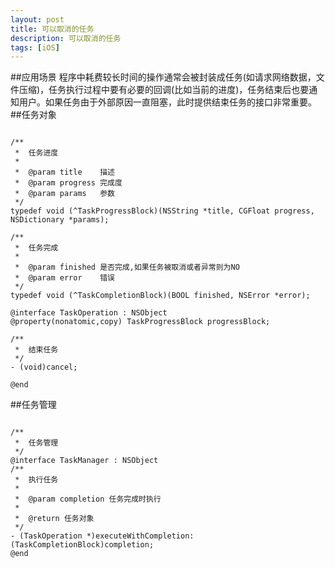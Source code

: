 ```yaml
---
layout: post
title: 可以取消的任务
description: 可以取消的任务
tags: [iOS]
---
```

##应用场景
程序中耗费较长时间的操作通常会被封装成任务(如请求网络数据，文件压缩)，任务执行过程中要有必要的回调(比如当前的进度)，任务结束后也要通知用户。如果任务由于外部原因一直阻塞，此时提供结束任务的接口非常重要。
##任务对象
```obj

/**
 *  任务进度
 *
 *  @param title    描述
 *  @param progress 完成度
 *  @param params   参数
 */
typedef void (^TaskProgressBlock)(NSString *title, CGFloat progress, NSDictionary *params);

/**
 *  任务完成
 *
 *  @param finished 是否完成,如果任务被取消或者异常则为NO
 *  @param error    错误
 */
typedef void (^TaskCompletionBlock)(BOOL finished, NSError *error);

@interface TaskOperation : NSObject
@property(nonatomic,copy) TaskProgressBlock progressBlock;

/**
 *  结束任务
 */
- (void)cancel;

@end

```

##任务管理

```objc

/**
 *  任务管理
 */
@interface TaskManager : NSObject
/**
 *  执行任务
 *
 *  @param completion 任务完成时执行
 *
 *  @return 任务对象
 */
- (TaskOperation *)executeWithCompletion:(TaskCompletionBlock)completion;
@end
　
```